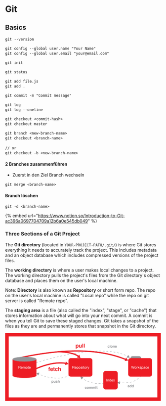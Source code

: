 # Git

## Basics

```text
git --version
```

```text
git config --global user.name "Your Name"
git config --global user.email "your@email.com"
```

```text
git init
```

```text
git status
```

```text
git add file.js
git add .
```

```text
git commit -m "Commit message"
```

```text
git log
git log --oneline
```

```text
git checkout <commit-hash>
git checkout master
```

```text
git branch <new-branch-name>
git checkout <branch-name>

// or
git checkout -b <new-branch-name>
```

#### 2 Branches zusammenführen

* Zuerst in den Ziel Branch wechseln

```text
git merge <branch-name>
```

#### Branch löschen

```text
git -d <branch-name>
```

{% embed url="https://www.notion.so/Introduction-to-Git-ac396a0697704709a12b6a0e545db049" %}

### Three Sections of a Git Project <a id="understand-the-three-sections-of-a-git-project"></a>

The **Git directory** \(located in `YOUR-PROJECT-PATH/.git/`\) is where Git stores everything it needs to accurately track the project. This includes metadata and an object database which includes compressed versions of the project files.

The **working directory** is where a user makes local changes to a project. The working directory pulls the project's files from the Git directory's object database and places them on the user's local machine.

Note: **Directory** is also known as **Repository** or short form repo. The repo on the user's local machine is called "Local repo" while the repo on git server is called "Remote repo".

The **staging area** is a file \(also called the "index", "stage", or "cache"\) that stores information about what will go into your next commit. A commit is when you tell Git to save these staged changes. Git takes a snapshot of the files as they are and permanently stores that snapshot in the Git directory.

![](../.gitbook/assets/1_9qx9f9mgswkfcmgtor9bpw.png)




